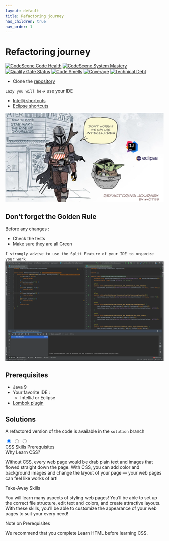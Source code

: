```yaml
---
layout: default
title: Refactoring journey
has_children: true
nav_order: 1
---
```


# Refactoring journey
[![CodeScene Code Health](https://codescene.io/projects/13150/status-badges/code-health)](https://codescene.io/projects/13150) [![CodeScene System Mastery](https://codescene.io/projects/13150/status-badges/system-mastery)](https://codescene.io/projects/13150) [![Quality Gate Status](https://sonarcloud.io/api/project_badges/measure?project=ythirion_refactoring-journey&metric=alert_status)](https://sonarcloud.io/dashboard?id=ythirion_refactoring-journey) [![Code Smells](https://sonarcloud.io/api/project_badges/measure?project=ythirion_refactoring-journey&metric=code_smells)](https://sonarcloud.io/dashboard?id=ythirion_refactoring-journey) [![Coverage](https://sonarcloud.io/api/project_badges/measure?project=ythirion_refactoring-journey&metric=coverage)](https://sonarcloud.io/dashboard?id=ythirion_refactoring-journey) [![Technical Debt](https://sonarcloud.io/api/project_badges/measure?project=ythirion_refactoring-journey&metric=sqale_index)](https://sonarcloud.io/dashboard?id=ythirion_refactoring-journey)

* Clone the [repository](https://github.com/ythirion/refactoring-journey)

`Lazy you will be`-> use your IDE
* [Intellij shortcuts](https://resources.jetbrains.com/storage/products/intellij-idea/docs/IntelliJIDEA_ReferenceCard.pdf)
* [Eclipse shortcuts](https://www.eclipse.org/getting_started/content/eclipse-ide-keybindings.pdf)

![refactoring-journey](img/refactoring-journey.webp)

## Don't forget the Golden Rule 
Before any changes :
* Check the tests
* Make sure they are all Green

`I strongly advise to use the Split Feature of your IDE to organize your work`  
![refactoring-journey](img/split-screen.webp)

## Prerequisites
* Java 9
* Your favorite IDE : 
    * IntelliJ or Eclipse
* [Lombok plugin](https://www.baeldung.com/lombok-ide)

## Solutions
A refactored version of the code is available in the `solution` branch

<div class="warpper">
  <input class="radio" id="one" name="group" type="radio" checked>
  <input class="radio" id="two" name="group" type="radio">
  <input class="radio" id="three" name="group" type="radio">
  <div class="tabs">
  <label class="tab" id="one-tab" for="one">CSS</label>
  <label class="tab" id="two-tab" for="two">Skills</label>
  <label class="tab" id="three-tab" for="three">Prerequisites</label>
    </div>
  <div class="panels">
  <div class="panel" id="one-panel">
    <div class="panel-title">Why Learn CSS?</div>
    <p>Without CSS, every web page would be drab plain text and images that flowed straight down the page. With CSS, you can add color and background images and change the layout of your page — your web pages can feel like works of art!</p>
  </div>
  <div class="panel" id="two-panel">
    <div class="panel-title">Take-Away Skills</div>
    <p>You will learn many aspects of styling web pages! You’ll be able to set up the correct file structure, edit text and colors, and create attractive layouts. With these skills, you’ll be able to customize the appearance of your web pages to suit your every need!</p>
  </div>
  <div class="panel" id="three-panel">
    <div class="panel-title">Note on Prerequisites</div>
    <p>We recommend that you complete Learn HTML before learning CSS.</p>
  </div>
  </div>
</div>
